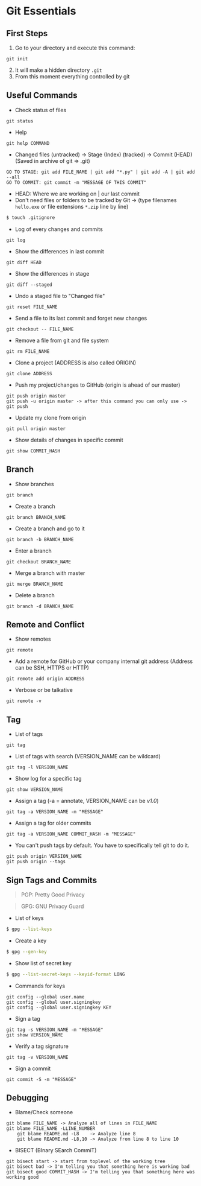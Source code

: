 # **Git Essentials**

## First Steps

1. Go to your directory and execute this command:
```
git init
```
2. It will make a hidden directory `.git`
3. From this moment everything controlled by git

## Useful Commands

- Check status of files
```
git status
```
- Help
```
git help COMMAND
```
- Changed files (untracked) -> Stage (Index) (tracked) -> Commit (HEAD) (Saved in archive of git => .git)
```
GO TO STAGE: git add FILE_NAME | git add "*.py" | git add -A | git add --all
GO TO COMMIT: git commit -m "MESSAGE OF THIS COMMIT"
```
- HEAD: Where we are working on | our last commit
- Don't need files or folders to be tracked by Git -> (type filenames `hello.exe` or file extensions `*.zip` line by line)
```bash
$ touch .gitignore
```
- Log of every changes and commits
```
git log
```
- Show the differences in last commit
```
git diff HEAD
```
- Show the differences in stage
```
git diff --staged
```
- Undo a staged file to "Changed file"
```
git reset FILE_NAME
```
- Send a file to its last commit and forget new changes
```
git checkout -- FILE_NAME
```
- Remove a file from git and file system
```
git rm FILE_NAME
```
- Clone a project (ADDRESS is also called ORIGIN)
```
git clone ADDRESS
```
- Push my project/changes to GitHub (origin is ahead of our master)
```
git push origin master
git push -u origin master -> after this command you can only use -> git push
```
- Update my clone from origin
```
git pull origin master
```
- Show details of changes in specific commit
```
git show COMMIT_HASH
```

## Branch

- Show branches
```
git branch
```
- Create a branch
```
git branch BRANCH_NAME
```
- Create a branch and go to it
```
git branch -b BRANCH_NAME
```
- Enter a branch
```
git checkout BRANCH_NAME
```
- Merge a branch with master
```
git merge BRANCH_NAME
```
- Delete a branch
```
git branch -d BRANCH_NAME
```

## Remote and Conflict

- Show remotes
```
git remote
```
- Add a remote for GitHub or your company internal git address (Address can be SSH, HTTPS or HTTP)
```
git remote add origin ADDRESS
```
- Verbose or be talkative
```
git remote -v
```

## Tag

- List of tags
```
git tag
```
- List of tags with search (VERSION_NAME can be wildcard)
```
git tag -l VERSION_NAME
```
- Show log for a specific tag
```
git show VERSION_NAME
```
- Assign a tag (-a = annotate, VERSION_NAME can be _v1.0_)
```
git tag -a VERSION_NAME -m "MESSAGE"
```
- Assign a tag for older commits
```
git tag -a VERSION_NAME COMMIT_HASH -m "MESSAGE"
```
- You can't push tags by default. You have to specifically tell git to do it.
```
git push origin VERSION_NAME
git push origin --tags
```

## Sign Tags and Commits

> PGP: Pretty Good Privacy

> GPG: GNU Privacy Guard

- List of keys
```bash
$ gpg --list-keys
```
- Create a key
```bash
$ gpg --gen-key
```
- Show list of secret key
```bash
$ gpg --list-secret-keys --keyid-format LONG
```
- Commands for keys
```
git config --global user.name
git config --global user.signingkey
git config --global user.signingkey KEY
```
- Sign a tag
```
git tag -s VERSION_NAME -m "MESSAGE"
git show VERSION_NAME
```
- Verify a tag signature
```
git tag -v VERSION_NAME
```
- Sign a commit
```
git commit -S -m "MESSAGE"
```

## Debugging

- Blame/Check someone
```
git blame FILE_NAME -> Analyze all of lines in FILE_NAME
git blame FILE_NAME -LLINE_NUMBER
    git blame README.md -L8    -> Analyze line 8
    git blame README.md -L8,10 -> Analyze from line 8 to line 10
```
- BISECT (BInary SEarch CommiT)
```
git bisect start -> start from toplevel of the working tree
git bisect bad -> I'm telling you that something here is working bad
git bisect good COMMIT_HASH -> I'm telling you that something here was working good
```
